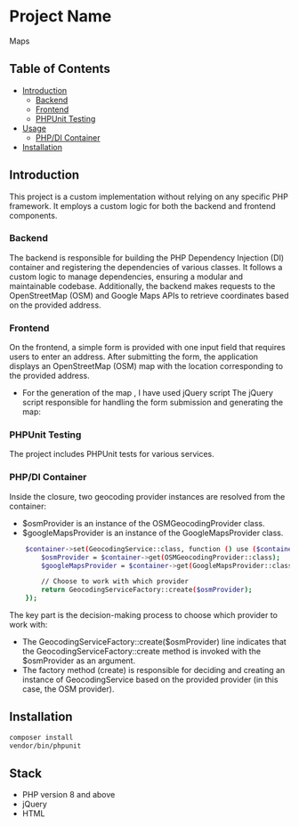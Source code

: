# Project Name

Maps 

## Table of Contents

- [Introduction](#introduction)
    - [Backend](#backend)
    - [Frontend](#frontend)
    - [PHPUnit Testing](#phpunit-testing)
- [Usage](#usage)
  - [PHP/DI Container](#phpdi-container)
- [Installation](#installation)

## Introduction

This project is a custom implementation without relying on any specific PHP framework. It employs a custom logic for both the backend and frontend components.

### Backend

The backend is responsible for building the PHP Dependency Injection (DI) container and registering the dependencies of various classes. It follows a custom logic to manage dependencies, ensuring a modular and maintainable codebase. Additionally, the backend makes requests to the OpenStreetMap (OSM) and Google Maps APIs to retrieve coordinates based on the provided address.

### Frontend

On the frontend, a simple form is provided with one input field that requires users to enter an address. After submitting the form, the application displays an OpenStreetMap (OSM) map with the location corresponding to the provided address.
- For the generation of the map , I have used jQuery script
  The jQuery script responsible for handling the form submission and generating the map:


### PHPUnit Testing

The project includes PHPUnit tests for various services.

### PHP/DI Container

Inside the closure, two geocoding provider instances are resolved from the container:
- $osmProvider is an instance of the OSMGeocodingProvider class.
- $googleMapsProvider is an instance of the GoogleMapsProvider class.

```bash
	$container->set(GeocodingService::class, function () use ($container) {
		$osmProvider = $container->get(OSMGeocodingProvider::class);
		$googleMapsProvider = $container->get(GoogleMapsProvider::class);

		// Choose to work with which provider
		return GeocodingServiceFactory::create($osmProvider);
	});
```

The key part is the decision-making process to choose which provider to work with:
 - The GeocodingServiceFactory::create($osmProvider) line indicates that the GeocodingServiceFactory::create method is invoked with the $osmProvider as an argument.
 - The factory method (create) is responsible for deciding and creating an instance of GeocodingService based on the provided provider (in this case, the OSM provider).

## Installation

```bash
composer install
vendor/bin/phpunit
```

## Stack ##
- PHP version 8 and above
- jQuery
- HTML


